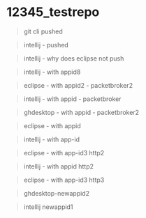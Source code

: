 # 12345_testrepo

> git cli pushed

> intellij - pushed
 
> intellij - why does eclipse not push

> intellij - with appid8

> eclipse - with appid2 - packetbroker2

> intellij - with appid - packetbroker 

> ghdesktop - with appid - packetbroker2

> eclipse - with appid

> intellij - with app-id

> eclipse - with app-id3 http2
 
> intellij - with appid http2

> eclipse - with app-id3 http3

> ghdesktop-newappid2

> intellij newappid1